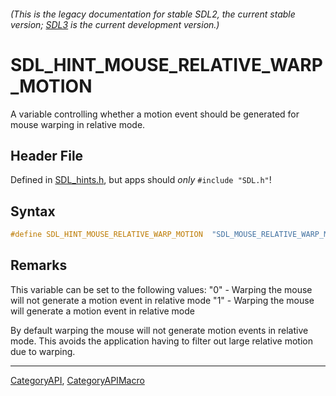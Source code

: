 ###### (This is the legacy documentation for stable SDL2, the current stable version; [SDL3](https://wiki.libsdl.org/SDL3/) is the current development version.)
# SDL_HINT_MOUSE_RELATIVE_WARP_MOTION

A variable controlling whether a motion event should be generated for mouse warping in relative mode.

## Header File

Defined in [SDL_hints.h](https://github.com/libsdl-org/SDL/blob/SDL2/include/SDL_hints.h), but apps should _only_ `#include "SDL.h"`!

## Syntax

```c
#define SDL_HINT_MOUSE_RELATIVE_WARP_MOTION  "SDL_MOUSE_RELATIVE_WARP_MOTION"
```

## Remarks

This variable can be set to the following values: "0" - Warping the mouse
will not generate a motion event in relative mode "1" - Warping the mouse
will generate a motion event in relative mode

By default warping the mouse will not generate motion events in relative
mode. This avoids the application having to filter out large relative
motion due to warping.

----
[CategoryAPI](CategoryAPI), [CategoryAPIMacro](CategoryAPIMacro)

